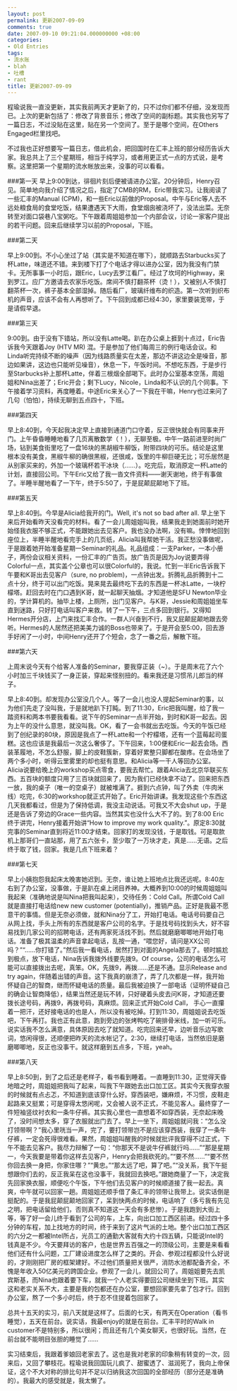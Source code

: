 ```yaml
---
layout: post
permalink: 更新2007-09-09
comments: true
date: 2007-09-10 09:21:04.000000000 +08:00
categories:
- Old Entries
tags:
- 流水账
- blah
- 吐槽
- rant
title: 更新2007-09-09
---
```

程瑜说我一直没更新，其实我前两天才更新了的，只不过你们都不仔细，没发现而已。上次的更新包括了：修改了背景音乐；修改了空间的副标题。其实我也另写了一篇日志，不过没贴在这里，贴在另一个空间了。至于是哪个空间，在Others Engaged栏里找吧。

不过我也正好想要写一篇日志，借此机会，把回国时在汇丰上班的部分经历告诉大家。我总共上了三个星期班，相当于纯学习，或者用更正式一点的方式说，是考察。这里把第一个星期的流水帐放出来，没事的可以看看。

<!--excerpt-->

###第一天
早上9:00到达，徘徊片刻后便被请进办公室。20分钟后，Henry召见。简单地向我介绍了情况之后，指定了CMB的RM，Eric带我实习。让我阅读了一些汇丰的Manual (CPM)，和一些Eric以前做的Proposal。中午与Eric等人去不远处粮食局的食堂吃饭，结果遭遇天下大雨，食堂烟囱被浇坏了，没法出菜。无奈转至对面口袋巷八宝粥吃。下午跟着周姐姐参加一个内部会议，讨论一家客户提出的若干问题。回来后继续学习以前的Proposal，下班。

###第二天

早上9:00到。不小心坐过了站（其实是不知道在哪下），就顺路去Starbucks买了杯Latte，味道还不错。来到楼下打了个电话才得以进办公室，因为我没有门禁卡。无所事事一小时后，跟Eric，Lucy去罗江看厂。经过了坎坷的Highway，来到罗江。应厂方邀请去农家乐吃饭。席间不慎打翻茶杯（烫！），又被别人不慎打翻茶杯一次，裤子基本全部湿掉。随后看厂，玻璃纤维布的织造。第一次听到织布机的声音，应该不会有人再想听了。下午回到成都已经4:30，家里要装宽带，于是请假早退。

###第三天

9:00到。由于没有下错站，所以没有Latte喝。趴在办公桌上捱到十点过，Eric告诉我今天跟着Joy (HTV MR) 混。于是参加了他们每周三的例行电话会议。和Linda听完持续不断的噪声（因为线路质量实在太差，那边不讲这边全是噪音，那边如果讲，这边也只能听见噪音），休息一下，午饭时间。不想吃东西，于是步行至Starbucks补上那杯Latte，伴着三根烟全部喝下。此时办公室基本空荡，周姐姐和Nina出差了；Eric开会；剩下Lucy，Nicole，Linda和不认识的几个同事。下午接着学习资料，再度睡着。中途Eric来关心了一下我在干嘛，Henry也过来问了几句（怕怕），持续无聊到五点四十，下班。

###第四天

早上8:40到，今天起我决定早上直接到通道门口守着，反正很快就会有同事来开门。上午昏昏睡睡地看了几页离散数学（！），无聊至极。中午一路前进至时尚广场，钻到美食街里吃了一盘16块的黑胡椒牛柳饭，附带四块的可乐。结论是这里根本没有美食，黑椒牛柳的确很黑椒，还很咸，饭里的牛柳巨硬无比；可乐居然是从别家买来的，外加一个玻璃杯若干冰块（……）。吃完后，取消原定一杯Latte的计划，直接回公司。下午Eric又给了我一沓文件资料——谢天谢地，终于有事做了。半睡半醒地看了一下午，终于5:50了，于是屁颠屁颠地下了班。

###第五天

早上8:40到。今早是Alicia给我开的门。Well, it's not so bad after all. 早上坐下来后开始看昨天没看完的材料。看了一会儿周姐姐叫我，结果我走到她面前时她开始怪我衣服不够正式，不能跟她出去见客户。我也没办法啊，没有嘛。悻悻地回到座位上，半睡半醒地看完手上的几页纸，Alicia叫我帮她干活。我正愁没事做呢，于是跟着她开始准备星期一Seminar的礼品。礼品组成：一支Parker，一本小册子，两份会议相关资料，一份汇丰的广告页。放广告页是因为Joy说要弄得Colorful一点，其实盖个公章也可以很Colorful的，我说。忙到一半Eric告诉我下午要和K哥出去见客户（sure, no problem)，一点钟出发。折腾礼品折腾到十二点十分，终于可以出门吃饭。晃来晃去最终吃下去的东西是一杯冰Latte，一块柠檬塔。赶回去时在门口遇到K哥，就一起聊天抽烟。才知道他是SFU Newton毕业的，学计算机的。抽毕上楼，上厕所，出门见客户。与K哥，Jessie和周姐姐坐车直到迷路，只好打电话叫客户来救。转了一下午，三点多回到银行。又得知Hermes开分店，上门来找汇丰合作。一群人兴奋到不行，我又屁颠屁颠地跟去旁听。Hermes的人居然还把美美力诚的Boss也带来了。于是开会至5:00，回去游手好闲了一小时，中间Henry还开了个短会，念了一番之后，解散下班。

###第六天

上周末说今天有个给客人准备的Seminar，要我穿正装（~）。于是周末花了六个小时加三千块钱买了一身正装，穿起来怪别扭的。看来我还是习惯吊儿郎当的样子。

早上8:40到。却发现办公室没几个人。等了一会儿也没人提起Seminar的事，以为他们先走了没叫我，于是就地趴下打盹。到了11:30，Eric把我叫醒，给了我一踏资料和两本书要我看看。说下午的Seminar一点半开始，到时和K哥一起去。因为上午的没什么意思，就没叫我。OK，看了一会书就出去吃饭。今天的午饭已经到了创纪录的80块，原因是我点了一杯Latte和一个柠檬塔，还有一个蓝莓起司蛋糕。这也应该是我最后一次这么奢侈了。下午回来，1:00便和Eric一起去会场。西装革履地，不怎么舒服，脚上的皮鞋簇新，穿着好累整只脚都在酸疼。在会场坐了两个多小时，听得云里雾里的却也挺有意思。和Alicia等一干人等回办公室。Alicia说要给晚上的workshop买点零食，要我去帮忙。跟着Alicia去北京华联买东西。五百块的额度只用了三百块就回来了，因为我们已经快拿不动了。回来把东西一放，我的桌子（唯一的空桌子）就被堆满了。捱到六点钟，叫了外卖（牛肉米线）吃完，6:30的workshop就正式开始了。Eric开始讲课。我发现这些个东西这几天我都看过，但是为了保持低调，我没主动说话。可我又不大会shut up，于是还是告诉了旁边的Grace一些内容。当然其实也没什么大不了的。到了8:00 Eric终于讲完，Henry接着开始讲“How to improve my work quality.”。原定8:30就完事的Seminar直到将近11:00才结束。回家打的发现没钱，于是取钱。可是取款机上那哥们一直站那，用了五六张卡，至少取了一万块才走，真是……无语。之后终于取了钱，回家。我是几点下班来着？

###第七天

早上小姨抱怨我起床太晚害她迟到。无奈，谁让她上班地点比我还远呢。8:40左右到了办公室，没事做，于是趴在桌上闭目养神。大概养到10:00的时候周姐姐叫我起来（准确地说是叫Nina把我叫起来），交待任务：Cold Call。所谓Cold Call就是直接打电话给new new customer (potentially)，推销产品。正好是我最不愿意干的事情。但是无奈必须做，就和Nina分了工，开始打电话。电话号码要自己从网上找，手头上所有的东西就是客户公司的名字。于是找号码找到头大，好不容易找到几家公司的招聘电话，还有两家死活找不到。然后就磨磨唧唧地开始打电话。准备了极其温柔的声音拿起电话，乱按一通，“喂您好，请问是XX公司吗？”“……你打错了。”然后我一看电话，居然打到对面的Angela那去了。顿时尴尬到极点，放下电话，Nina告诉我拨外线要先拨9。Of course，公司的电话怎么可能可以直接拨出去呢，真笨。OK，先拨9，再拨……还是不通。显示Release and try again，伴随着出错的声音。这下我真的崩溃了，弄了几次都是一样，我开始怀疑自己的智商，继而怀疑电话的质量。最后我被迫换了一部电话（证明怀疑自己的确会让智商降低），结果当然还是玩不转，只好硬着头皮去问K哥，才知道还要拨长途号码，再拨9，再拨号码，真麻烦。回来正式开始Cold Call， 手心一直攥着一把汗，还好接电话的也是人，所以没有被吃掉。打到11:30，周姐姐说去吃饭吧，下午再打。我也正有此意，跑到旁边的张烤鸭吃了碗排骨米线，加一听可乐。说实话我不怎么满意，具体原因去吃了就知道。吃完回来还早，边听音乐边写歌词，悠闲得很，还顺便把昨天的流水帐记了。2:30，继续打电话，当然依旧是磨磨唧唧地，反正也没事干。就这样磨到五点多，下班，yeah。

###第八天

早上8:50到，到了之后还是老样子，看书看到睡着。一直睡到11:30，正觉得天昏地暗之时，周姐姐把我叫了起来，叫我下午跟她去出口加工区。其实今天我穿衣服的时候就有点忐忑，不知道到底该穿什么好。穿西装吧，嫌麻烦，不习惯，皮鞋走起路来又挺累；可是穿得太悠闲呢，又会被人说不正式，不能见客人。最终穿了一件短袖竖纹衬衣和一条牛仔裤。其实我心里也一直想着不如穿西装，无奈起床晚了，没时间想太多，穿了衣服就出门去了。早上一坐下，周姐姐就问我：“怎么没打领带啊？”我心里咣当一声，完了，要打领带岂不是应该穿西装，我穿了一条牛仔裤，一定会死得很难看。果然，周姐姐叫醒我的时候就批评我穿得不过正式，下午不能去见客户。我尽力辩解了一句：“你那天不是说牛仔裤就行吗……”“那是星期一，今天我要是带着你这样去见客户，Henry会把我砍死的。”“要不然……”“要不然你回去换一身把，你家住哪？”“黄忠。”“那太远了吧，算了吧。”“没关系，我下午挺想跟你们去的，反正我呆在这也没事干，我就回去换吧。”跟她商量了一下，决定我先回家换衣服，顺便吃个午饭，下午他们去见客户的时候顺道接了我一起去。真爽，中午就可以回家一趟。周姐姐还顺手借了条汇丰的领带让我带上。说实话倒是挺配的。于是我屁颠屁颠地回家了，呆到快两点的时候，电话响了（多亏我有先见之明，把电话留给他们，否则真不知道这一天会有多悲惨）。于是我跑到大街上等，等了好一会儿终于看到了公司的车，上车，向出口加工西区前进。经过四十多分钟的车程，加上找地方的时间，终于来到了这片气派的土地。整个出口加工西区的六分之一都被Intel所占，光员工的通勤大客就有大约十四五辆，只能说Intel的钱真是不少。今天要拜访的客户，也是世界五百强之一的顶级公司，主要是来看看他们还有什么问题，工厂建设进度怎么样了之类的。开会、参观过程都没什么好说的，才刚刚把厂房的框架建好。不过他们质量把关很严，消防水池都配备齐全，不愧是年收入50亿美元的跨国企业。参观了一会儿，就回公司了。周姐姐要先去凯宾斯基，而Nina也跟着要下车，就我一个人老实得要回公司继续坐到下班。其实这和老实关系不大，主要是我的包都还在办公室，要想回家要先拿了包才行。回到办公室，熬了一个多小时后，终于忍不住提着包回家了。

总共十五天的实习，前八天就是这样了。后面的七天，有两天在Operation（看书睡觉），五天在前台。说实话，我最enjoy的就是在前台。汇丰平时的Walk in customer不是特别多，所以很闲；而且还有几个美女聊天，也很好玩。当然，在前台就不能明目张胆的睡觉了……

实习结束后，我跟着爹娘回老家去了。这也是我对老家的印象稍有转变的一次，回来后，又回了攀枝花。程瑜说我回国玩儿疯了、甜蜜透了、滋润死了，我向上帝保证，这个不大对称的排比句并不足以归纳我这次回国的全部经历（部分还是准确的）。我最大的感受就是，我太懒了。
